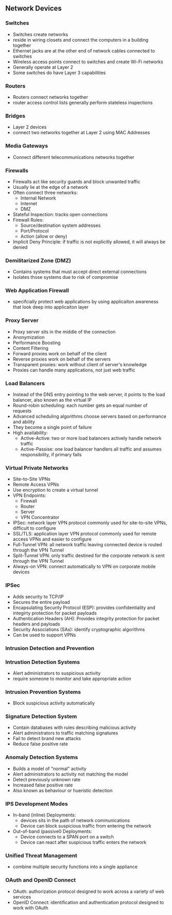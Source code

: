 ## Network Devices

### Switches
* Switches create networks
* reside in wiring closets and connect the computers in a building together
* Ethernet jacks are at the other end of network cables connected to switches
* Wireless access points connect to switches and create Wi-Fi networks
* Generally operate at Layer 2
* Some switches do have Layer 3 capabilities

### Routers
* Routers connect networks together
* router access control lists generally perform stateless inspections

### Bridges
* Layer 2 devices
* connect two networks together at Layer 2 using MAC Addresses

### Media Gateways
* Connect different telecommunications networks together

### Firewalls
* Firewalls act like security guards and block unwanted traffic
* Usually lie at the edge of a network
* Often connect three networks:
    * Internal Network
    * Internet
    * DMZ
* Stateful Inspection: tracks open connections
* Firewall Rules:
    * Source/destination system addresses
    * Port/Protocol
    * Action (allow or deny)
* Implicit Deny Principle: if traffic is not explicitly allowed, it will always be denied
    
### Demilitarized Zone (DMZ)
* Contains systems that must accept direct external connections
* Isolates those systems due to risk of compromise

### Web Application Firewall
* specifcially protect web applications by using applicaiton awareness that look deep into applicaiton layer

### Proxy Server
* Proxy server sits in the middle of the connection
* Anonymization
* Performance Boosting
* Content Filtering
* Forward proxies work on behalf of the client
* Reverse proxies work on behalf of the servers
* Transparent proxies: work without client of server's knowledge
* Proxies can handle many applications, not just web traffic

### Load Balancers
* Instead of the DNS entry pointing to the web server, it points to the load balancer, also known as the virtual IP
* Round-robin scheduling: each number gets an equal number of requests
* Advanced scheduling algorithms choose servers based on performance and ability
* They become a single point of failure
* High availability:
    * Active-Active: two or more load balancers actively handle network traffic
    * Active-Passise: one load balancer handlers all traffic and assumes responsibility, if primary fails

### Virtual Private Networks
* Site-to-Site VPNs
* Remote Access VPNs
* Use encryption to create a virtual tunnel
* VPN Endpoints:
    * Firewall
    * Router
    * Server
    * VPN Concentrator
* IPSec: network layer VPN protocol commonly used for site-to-site VPNs, difficult to configure
* SSL/TLS: application layer VPN protocol commonly used for remote access VPNs and easier to configure
* Full-Tunnel VPN: all network traffic leaving connected device is routed through the VPN Tunnel
* Split-Tunnel VPN: only traffic destined for the corporate network is sent through the VPN Tunnel
* Always-on VPN: connect automatically to VPN on corporate mobile devices

### IPSec
* Adds security to TCP/IP
* Secures the entire payload
* Encapsulating Security Protocol (ESP): provides confidentiality and integirty protection for packet payloads
* Authentication Headers (AH): Provides integrity protection for packet headers and payloads
* Security Associations (SAs): identify cryptographic algorithms
* Can be used to support VPNs

### Intrusion Detection and Prevention

### Intrustion Detection Systems
* Alert administrators to suspicious activity
* require someone to monitor and take appropriate action

### Intrusion Prevention Systems
* Block suspicious activity automatically

### Signature Detection System
* Contain databases with rules describing malicious activity
* Alert administrators to traffic matching signatures
* Fail to detect brand new attacks
* Reduce false positive rate

### Anomaly Detection Systems
* Builds a model of "normal" activity
* Alert administrators to activity not matching the model
* Detect previously unknown rate
* Increased false positive rate
* Also known as behaviour or hueristic detection

### IPS Development Modes
* In-band (inline) Deployments:
    * devices sits in the path of network communications
    * Device can block suspicious traffic from entering the network
* Out-of-band (passive0 Deployments:
    * Device connects to a SPAN port on a switch
    * Device can react after suspicious traffic enters the network

### Unified Threat Management
* combine multiple security functions into a single appliance

### OAuth and OpenID Connect
* OAuth: authorization protocol designed to work across a variety of web services
* OpenID Connect: identification and authentication protocol designed to work with OAuth